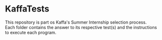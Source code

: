 # KaffaTests

This repository is part os Kaffa's Summer Internship selection process. Each folder contains the answer to its respective test(s) and the instructions to execute each program. 
